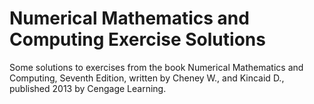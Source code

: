 # Numerical Mathematics and Computing Exercise Solutions

Some solutions to exercises from the book Numerical Mathematics and Computing, Seventh Edition, written by Cheney W., and Kincaid D., published 2013 by Cengage Learning.
